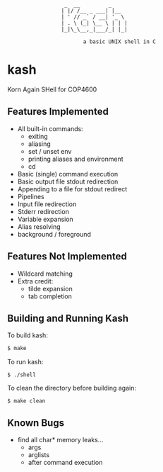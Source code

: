 ```
                  _  __         _     
                 | |/ /__ _ ___| |__  
                 | ' // _` / __| '_ \ 
                 | . \ (_| \__ \ | | |
                 |_|\_\__,_|___/_| |_|
                            
                        a basic UNIX shell in C
```

# kash
Korn Again SHell for COP4600

## Features Implemented

- All built-in commands:
    - exiting
    - aliasing
    - set / unset env
    - printing aliases and environment
    - cd
- Basic (single) command execution
- Basic output file stdout redirection
- Appending to a file for stdout redirect
- Pipelines
- Input file redirection
- Stderr redirection
- Variable expansion
- Alias resolving
- background / foreground

## Features Not Implemented

- Wildcard matching
- Extra credit:
    - tilde expansion
    - tab completion

## Building and Running Kash

To build kash:

```bash
$ make
```

To run kash:

```
$ ./shell
```

To clean the directory before building again:

```
$ make clean
```

## Known Bugs

- find all char* memory leaks...
    - args
    - arglists
    - after command execution
